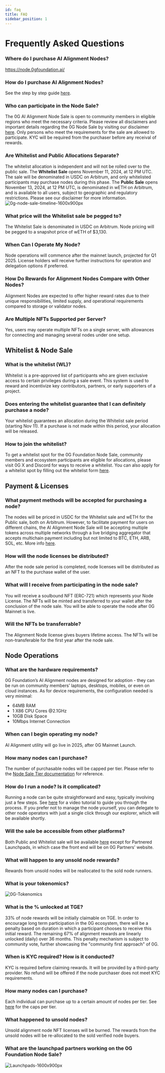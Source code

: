 ```yaml
---
id: faq
title: FAQ
sidebar_position: 1
---
```


# Frequently Asked Questions

### Where do I purchase AI Alignment Nodes?
https://node.0gfoundation.ai/
### How do I purchase AI Alignment Nodes?
See the step by step guide [here](docs/node-sale/details/purchasing-nodes.md).
### Who can participate in the Node Sale?
The 0G AI Alignment Node Sale is open to community members in eligible regions who meet the necessary criteria. Please review all disclaimers and important details regarding the 0G Node Sale by visiting our disclaimer [here](https://0gfoundation.ai/disclaimer). Only persons who meet the requirements for the sale are allowed to participate. KYC will be required from the purchaser before any receival of rewards. 
### Are Whitelist and Public Allocations Separate?
The whitelist allocation is independent and will not be rolled over to the public sale. The **Whitelist Sale** opens November 11, 2024, at 12 PM UTC. The sale will be denominated in USDC on Arbitrum, and only whitelisted participants may purchase nodes during this phase. The **Public Sale** opens November 13, 2024, at 12 PM UTC, is denominated in wETH on Arbitrum, and is available to all users, subject to geographic and regulatory restrictions. Please see our disclaimer for more information.
![0g-node-sale-timeline-1600x900px](https://github.com/user-attachments/assets/dd6746d7-a102-43f3-9a1f-ae33d0ca7f72)
### What price will the Whitelist sale be pegged to?
The Whitelist Sale is denominated in USDC on Arbitrum. Node pricing will be pegged to a snapshot price of wETH of $3,130. 
### When Can I Operate My Node?
Node operations will commence after the mainnet launch, projected for Q1 2025. License holders will receive further instructions for operation and delegation options if preferred.
### How Do Rewards for Alignment Nodes Compare with Other Nodes?
Alignment Nodes are expected to offer higher reward rates due to their unique responsibilities, limited supply, and operational requirements compared to storage or validator nodes.
### Are Multiple NFTs Supported per Server?
Yes, users may operate multiple NFTs on a single server, with allowances for connecting and managing several nodes under one setup.

## Whitelist & Node Sale
### What is the whitelist (WL)?​
Whitelist is a pre-approved list of participants who are given exclusive access to certain privileges during a sale event. This system is used to reward and incentivize key contributors, partners, or early supporters of a project.

### Does entering the whitelist guarantee that I can definitely purchase a node?​
Your whitelist guarantees an allocation during the Whitelist sale period (starting Nov 11). If a purchase is not made within this period, your allocation will be released.

### How to join the whitelist?​
To get a whitelist spot for the 0G Foundation Node Sale, community members and ecosystem participants are eligible for allocations, please visit 0G X and Discord for ways to receive a whitelist. You can also apply for a whitelist spot by filling out the whitelist form [here](https://docs.google.com/forms/d/e/1FAIpQLScZSiIn3WBEdztzCObFBnLa0c6f1YoRwlN_eI8NxGPuG4w-zg/viewform).

## Payment & Licenses
### What payment methods will be accepted for purchasing a node?​
The nodes will be priced in USDC for the Whitelist sale and wETH for the Public sale, both on Arbitrum. However, to facilitate payment for users on different chains, the AI Alignment Node Sale will be accepting multiple tokens across multiple networks through a live bridging aggregator that accepts multichain payment including but not limited to BTC, ETH, ARB, SOL, etc. More info [here](https://docs.li.fi/list-chains-bridges-dex-aggregators-solvers).

### How will the node licenses be distributed?​
After the node sale period is completed, node licenses will be distributed as an NFT to the purchase wallet of the user.

### What will I receive from participating in the node sale?​
You will receive a soulbound NFT (ERC-721) which represents your Node License. The NFTs will be minted and transferred to your wallet after the conclusion of the node sale. You will be able to operate the node after 0G Mainnet is live.

### Will the NFTs be transferrable?
The Alignment Node license gives buyers lifetime access. The NFTs will be non-transferable for the first year after the node sale.

## Node Operations
### What are the hardware requirements?​
0G Foundation’s AI Alignment nodes are designed for adoption - they can be run on community members’ laptops, desktops, mobiles, or even on cloud instances.
As for device requirements, the configuration needed is very minimal:
- 64MB RAM
- 1 X86 CPU Cores @2.1GHz
- 10GB Disk Space
- 10Mbps Internet Connection

### When can I begin operating my node?​
AI Alignment utility will go live in 2025, after 0G Mainnet Launch.

### How many nodes can I purchase?​
The number of purchasable nodes will be capped per tier. Please refer to the [Node Sale Tier documentation](https://docs.google.com/spreadsheets/d/16dgdbrs0LA_mSSYB7cSEWmQPMJvok0FjqAHX-nLxEzs/edit?gid=2031834824#gid=2031834824) for reference.

### How do I run a node? Is it complicated?​
Running a node can be quite straightforward and easy, typically involving just a few steps. See [here](https://www.youtube.com/watch?v=Z2QHJfjqCtM&ab_channel=0G) for a video tutorial to guide you through the process. If you prefer not to manage the node yourself, you can delegate to other node operators with just a single click through our explorer, which will be available shortly.

### Will the sale be accessible from other platforms?​
Both Public and Whitelist sale will be available [here](https://node.0gfoundation.ai/) except for Partnered Launchpads, in which case the front end will be on 0G Partners' website.

### What will happen to any unsold node rewards? 
Rewards from unsold nodes will be reallocated to the sold node runners. 

### What is your tokenomics?
![0G-Tokenomics](https://github.com/user-attachments/assets/7ad31a03-ff79-44d8-bc7f-3449796334db)

### What is the % unlocked at TGE? 
33% of node rewards will be initially claimable on TGE. In order to encourage long term participation in the 0G ecosystem, there will be a penalty based on duration in which a participant chooses to receive this initial reward. The remaining 67% of alignment rewards are linearly unlocked (daily) over 36 months. This penalty mechanism is subject to community vote, further showcasing the "community first approach" of 0G.

### When is KYC required? How is it conducted? 
KYC is required before claiming rewards. It will be provided by a third-party provider. No refund will be offered if the node purchaser does not meet KYC requirements. 

### How many nodes can I purchase? 
Each individual can purchase up to a certain amount of nodes per tier. See [here](https://docs.google.com/spreadsheets/d/16dgdbrs0LA_mSSYB7cSEWmQPMJvok0FjqAHX-nLxEzs/edit?gid=2031834824#gid=2031834824) for the caps per tier.

### What happened to unsold nodes? 
Unsold alignment node NFT licenses will be burned. The rewards from the unsold nodes will be re-allocated to the sold verified node buyers. 

### What are the launchpad partners working on the 0G Foundation Node Sale? 
![Launchpads-1600x900px](https://github.com/user-attachments/assets/4b4d98d8-c480-407d-89fa-530e66fe2328)


